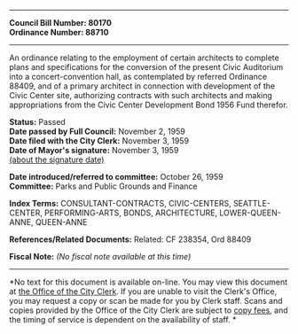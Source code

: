 * * * * *  
  
**Council Bill Number: [](#h0)[](#h2)80170**   
**Ordinance Number: 88710**  
  
* * * * *  
  
An ordinance relating to the employment of certain architects to complete plans and specifications for the conversion of the present Civic Auditorium into a concert-convention hall, as contemplated by referred Ordinance 88409, and of a primary architect in connection with development of the Civic Center site, authorizing contracts with such architects and making appropriations from the Civic Center Development Bond 1956 Fund therefor.  
  
**Status:** Passed   
**Date passed by Full Council:** November 2, 1959   
**Date filed with the City Clerk:** November 3, 1959   
**Date of Mayor's signature:** November 3, 1959   
[(about the signature date)](/~public/approvaldate.htm)   
  
  
**Date introduced/referred to committee:** October 26, 1959   
**Committee:** Parks and Public Grounds and Finance   
  
**Index Terms:** CONSULTANT-CONTRACTS, CIVIC-CENTERS, SEATTLE-CENTER, PERFORMING-ARTS, BONDS, ARCHITECTURE, LOWER-QUEEN-ANNE, QUEEN-ANNE  
  
**References/Related Documents:** Related: CF 238354, Ord 88409  
  
**Fiscal Note:** *(No fiscal note available at this time)*  
  
* * * * *  
  
*No text for this document is available on-line. You may view this document at [the Office of the City Clerk](http://www.seattle.gov/leg/clerk/contactUs.htm). If you are unable to visit the Clerk's Office, you may request a copy or scan be made for you by Clerk staff. Scans and copies provided by the Office of the City Clerk are subject to [copy fees](http://clerk.seattle.gov/~public/clerkfees.htm), and the timing of service is dependent on the availability of staff. *  
  
  
